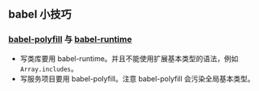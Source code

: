 ## babel 小技巧

### [babel-polyfill][] 与 [babel-runtime][]

- 写类库要用 babel-runtime。并且不能使用扩展基本类型的语法，例如 `Array.includes`。
- 写服务项目要用 babel-polyfill。注意 babel-polyfill 会污染全局基本类型。

[babel-polyfill]: https://babeljs.io/docs/usage/polyfill/
[babel-runtime]: http://babeljs.io/docs/plugins/transform-runtime/
